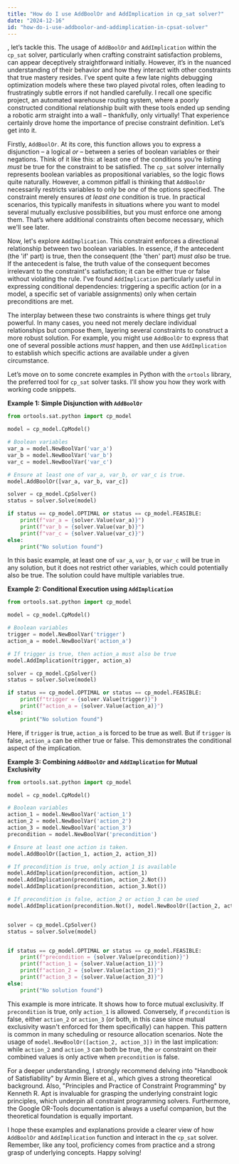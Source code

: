 ```yaml
---
title: "How do I use AddBoolOr and AddImplication in cp_sat solver?"
date: "2024-12-16"
id: "how-do-i-use-addboolor-and-addimplication-in-cpsat-solver"
---
```


, let’s tackle this. The usage of `AddBoolOr` and `AddImplication` within the `cp_sat` solver, particularly when crafting constraint satisfaction problems, can appear deceptively straightforward initially. However, it’s in the nuanced understanding of their behavior and how they interact with other constraints that true mastery resides. I’ve spent quite a few late nights debugging optimization models where these two played pivotal roles, often leading to frustratingly subtle errors if not handled carefully. I recall one specific project, an automated warehouse routing system, where a poorly constructed conditional relationship built with these tools ended up sending a robotic arm straight into a wall – thankfully, only virtually! That experience certainly drove home the importance of precise constraint definition. Let’s get into it.

Firstly, `AddBoolOr`. At its core, this function allows you to express a disjunction – a logical *or* – between a series of boolean variables or their negations. Think of it like this: at least one of the conditions you’re listing *must* be true for the constraint to be satisfied. The `cp_sat` solver internally represents boolean variables as propositional variables, so the logic flows quite naturally. However, a common pitfall is thinking that `AddBoolOr` necessarily restricts variables to only be *one* of the options specified. The constraint merely ensures *at least one* condition is true. In practical scenarios, this typically manifests in situations where you want to model several mutually exclusive possibilities, but you must enforce one among them. That’s where additional constraints often become necessary, which we'll see later.

Now, let's explore `AddImplication`. This constraint enforces a directional relationship between two boolean variables. In essence, if the antecedent (the 'if' part) is true, then the consequent (the 'then' part) *must also* be true. If the antecedent is false, the truth value of the consequent becomes irrelevant to the constraint's satisfaction; it can be either true or false without violating the rule. I've found `AddImplication` particularly useful in expressing conditional dependencies: triggering a specific action (or in a model, a specific set of variable assignments) only when certain preconditions are met.

The interplay between these two constraints is where things get truly powerful. In many cases, you need not merely declare individual relationships but compose them, layering several constraints to construct a more robust solution. For example, you might use `AddBoolOr` to express that one of several possible actions *must* happen, and then use `AddImplication` to establish which specific actions are available under a given circumstance.

Let’s move on to some concrete examples in Python with the `ortools` library, the preferred tool for `cp_sat` solver tasks. I’ll show you how they work with working code snippets.

**Example 1: Simple Disjunction with `AddBoolOr`**

```python
from ortools.sat.python import cp_model

model = cp_model.CpModel()

# Boolean variables
var_a = model.NewBoolVar('var_a')
var_b = model.NewBoolVar('var_b')
var_c = model.NewBoolVar('var_c')

# Ensure at least one of var_a, var_b, or var_c is true.
model.AddBoolOr([var_a, var_b, var_c])

solver = cp_model.CpSolver()
status = solver.Solve(model)

if status == cp_model.OPTIMAL or status == cp_model.FEASIBLE:
    print(f"var_a = {solver.Value(var_a)}")
    print(f"var_b = {solver.Value(var_b)}")
    print(f"var_c = {solver.Value(var_c)}")
else:
    print("No solution found")
```

In this basic example, at least one of `var_a`, `var_b`, or `var_c` will be true in any solution, but it does not restrict other variables, which could potentially also be true. The solution could have multiple variables true.

**Example 2: Conditional Execution using `AddImplication`**

```python
from ortools.sat.python import cp_model

model = cp_model.CpModel()

# Boolean variables
trigger = model.NewBoolVar('trigger')
action_a = model.NewBoolVar('action_a')

# If trigger is true, then action_a must also be true
model.AddImplication(trigger, action_a)

solver = cp_model.CpSolver()
status = solver.Solve(model)

if status == cp_model.OPTIMAL or status == cp_model.FEASIBLE:
    print(f"trigger = {solver.Value(trigger)}")
    print(f"action_a = {solver.Value(action_a)}")
else:
    print("No solution found")
```

Here, if `trigger` is true, `action_a` is forced to be true as well. But if `trigger` is false, `action_a` can be either true or false. This demonstrates the conditional aspect of the implication.

**Example 3: Combining `AddBoolOr` and `AddImplication` for Mutual Exclusivity**

```python
from ortools.sat.python import cp_model

model = cp_model.CpModel()

# Boolean variables
action_1 = model.NewBoolVar('action_1')
action_2 = model.NewBoolVar('action_2')
action_3 = model.NewBoolVar('action_3')
precondition = model.NewBoolVar('precondition')

# Ensure at least one action is taken.
model.AddBoolOr([action_1, action_2, action_3])

# If precondition is true, only action_1 is available
model.AddImplication(precondition, action_1)
model.AddImplication(precondition, action_2.Not())
model.AddImplication(precondition, action_3.Not())

# If precondition is false, action_2 or action_3 can be used
model.AddImplication(precondition.Not(), model.NewBoolOr([action_2, action_3]))


solver = cp_model.CpSolver()
status = solver.Solve(model)


if status == cp_model.OPTIMAL or status == cp_model.FEASIBLE:
    print(f"precondition = {solver.Value(precondition)}")
    print(f"action_1 = {solver.Value(action_1)}")
    print(f"action_2 = {solver.Value(action_2)}")
    print(f"action_3 = {solver.Value(action_3)}")
else:
    print("No solution found")
```

This example is more intricate. It shows how to force mutual exclusivity. If `precondition` is true, only `action_1` is allowed. Conversely, if `precondition` is false, either `action_2` or `action_3` (or both, in this case since mutual exclusivity wasn't enforced for them specifically) can happen. This pattern is common in many scheduling or resource allocation scenarios. Note the usage of `model.NewBoolOr([action_2, action_3])` in the last implication: while `action_2` and `action_3` can both be true, the `or` constraint on their combined values is only active when `precondition` is false.

For a deeper understanding, I strongly recommend delving into "Handbook of Satisfiability" by Armin Biere et al., which gives a strong theoretical background. Also, "Principles and Practice of Constraint Programming" by Kenneth R. Apt is invaluable for grasping the underlying constraint logic principles, which underpin all constraint programming solvers. Furthermore, the Google OR-Tools documentation is always a useful companion, but the theoretical foundation is equally important.

I hope these examples and explanations provide a clearer view of how `AddBoolOr` and `AddImplication` function and interact in the `cp_sat` solver. Remember, like any tool, proficiency comes from practice and a strong grasp of underlying concepts. Happy solving!

